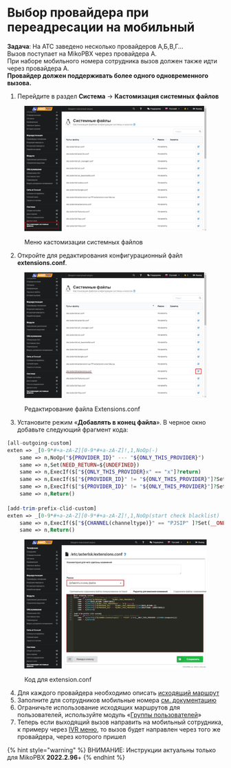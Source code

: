 # Выбор провайдера при переадресации на мобильный

**Задача**: На АТС заведено несколько провайдеров А,Б,В,Г…\
Вызов поступает на MikoPBX через провайдера А.\
При наборе мобильного номера сотрудника вызов должен также идти через провайдера А.\
**Провайдер должен поддерживать более одного одновременного вызова.**

1. Перейдите в раздел **Система** → **Кастомизация системных файлов**

<figure><img src="../../.gitbook/assets/CustomizationFilesMenu.png" alt=""><figcaption><p>Меню кастомизации системных файлов</p></figcaption></figure>

2. Откройте для редактирования конфигурационный файл **extensions.conf**.

<figure><img src="../../.gitbook/assets/extensionsConf (1).png" alt=""><figcaption><p>Редактирование файла Extensions.conf</p></figcaption></figure>

3. Установите режим «**Добавлять в конец файла**». В черное окно добавьте следующий фрагмент кода:

```php
[all-outgoing-custom]
exten => _[0-9*#+a-zA-Z][0-9*#+a-zA-Z]!,1,NoOp(-)
    same => n,NoOp("${PROVIDER_ID}" --- "${ONLY_THIS_PROVIDER}")
    same => n,Set(NEED_RETURN=${UNDEFINED})
    same => n,ExecIf($["${ONLY_THIS_PROVIDER}x" == "x"]?return)
    same => n,ExecIf($["${PROVIDER_ID}" != "${ONLY_THIS_PROVIDER}"]?Set(NEED_RETURN=1))
    same => n,ExecIf($["${PROVIDER_ID}" != "${ONLY_THIS_PROVIDER}"]?Set(ROUTFOUND=${UNDEFINED}))
    same => n,Return()
    
[add-trim-prefix-clid-custom]
exten => _[0-9*#+a-zA-Z][0-9*#+a-zA-Z]!,1,NoOp(start check blacklist)
    same => n,ExecIf($["${CHANNEL(channeltype)}" == "PJSIP" ]?Set(__ONLY_THIS_PROVIDER=${CHANNEL(endpoint)}))
    same => n,Return()
```

<figure><img src="../../.gitbook/assets/code.png" alt=""><figcaption><p>Код для extension.conf</p></figcaption></figure>

4. Для каждого провайдера необходимо описать [исходящий маршрут](../../manual/routing/outbound-routes.md)
5. Заполните для сотрудников мобильные номера [см. документацию](../../manual/telefoniya/extensions.md)
6. Ограничьте использование исходящих маршрутов для пользователей, используйте модуль «[Группы пользователей](../../modules/miko/module-users-groups.md)»
7. Теперь если выходящий вызов направить на мобильный сотрудника, к примеру через [IVR меню](../../manual/telefoniya/ivr-menu.md), то вызов будет направлен через того же провайдера, через которого пришел

{% hint style="warning" %}
ВНИМАНИЕ: Инструкции актуальны только для MikoPBX **2022.2.96**+
{% endhint %}

